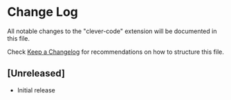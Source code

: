 # Change Log

All notable changes to the "clever-code" extension will be documented in this file.

Check [Keep a Changelog](http://keepachangelog.com/) for recommendations on how to structure this file.

## [Unreleased]

- Initial release